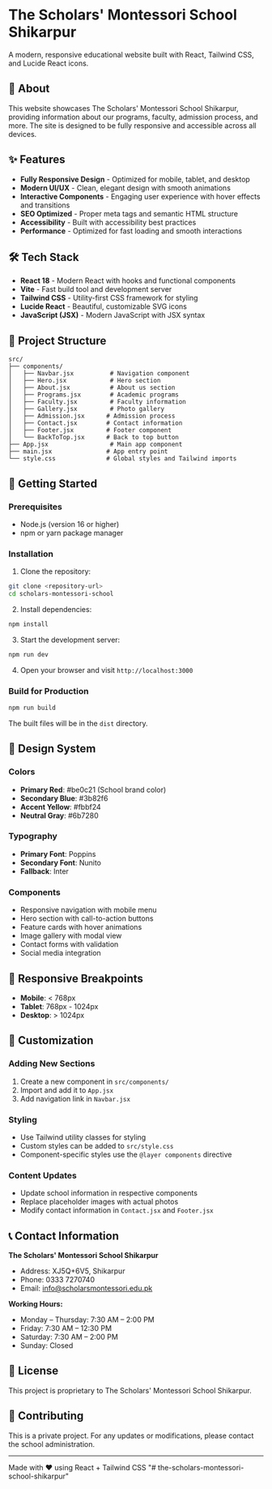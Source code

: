 # The Scholars' Montessori School Shikarpur

A modern, responsive educational website built with React, Tailwind CSS, and Lucide React icons.

## 🏫 About

This website showcases The Scholars' Montessori School Shikarpur, providing information about our programs, faculty, admission process, and more. The site is designed to be fully responsive and accessible across all devices.

## ✨ Features

- **Fully Responsive Design** - Optimized for mobile, tablet, and desktop
- **Modern UI/UX** - Clean, elegant design with smooth animations
- **Interactive Components** - Engaging user experience with hover effects and transitions
- **SEO Optimized** - Proper meta tags and semantic HTML structure
- **Accessibility** - Built with accessibility best practices
- **Performance** - Optimized for fast loading and smooth interactions

## 🛠️ Tech Stack

- **React 18** - Modern React with hooks and functional components
- **Vite** - Fast build tool and development server
- **Tailwind CSS** - Utility-first CSS framework for styling
- **Lucide React** - Beautiful, customizable SVG icons
- **JavaScript (JSX)** - Modern JavaScript with JSX syntax

## 📁 Project Structure

```
src/
├── components/
│   ├── Navbar.jsx          # Navigation component
│   ├── Hero.jsx            # Hero section
│   ├── About.jsx           # About us section
│   ├── Programs.jsx        # Academic programs
│   ├── Faculty.jsx         # Faculty information
│   ├── Gallery.jsx         # Photo gallery
│   ├── Admission.jsx      # Admission process
│   ├── Contact.jsx        # Contact information
│   ├── Footer.jsx         # Footer component
│   └── BackToTop.jsx      # Back to top button
├── App.jsx                 # Main app component
├── main.jsx               # App entry point
└── style.css              # Global styles and Tailwind imports
```

## 🚀 Getting Started

### Prerequisites

- Node.js (version 16 or higher)
- npm or yarn package manager

### Installation

1. Clone the repository:
```bash
git clone <repository-url>
cd scholars-montessori-school
```

2. Install dependencies:
```bash
npm install
```

3. Start the development server:
```bash
npm run dev
```

4. Open your browser and visit `http://localhost:3000`

### Build for Production

```bash
npm run build
```

The built files will be in the `dist` directory.

## 🎨 Design System

### Colors
- **Primary Red**: #be0c21 (School brand color)
- **Secondary Blue**: #3b82f6
- **Accent Yellow**: #fbbf24
- **Neutral Gray**: #6b7280

### Typography
- **Primary Font**: Poppins
- **Secondary Font**: Nunito
- **Fallback**: Inter

### Components
- Responsive navigation with mobile menu
- Hero section with call-to-action buttons
- Feature cards with hover animations
- Image gallery with modal view
- Contact forms with validation
- Social media integration

## 📱 Responsive Breakpoints

- **Mobile**: < 768px
- **Tablet**: 768px - 1024px
- **Desktop**: > 1024px

## 🔧 Customization

### Adding New Sections
1. Create a new component in `src/components/`
2. Import and add it to `App.jsx`
3. Add navigation link in `Navbar.jsx`

### Styling
- Use Tailwind utility classes for styling
- Custom styles can be added to `src/style.css`
- Component-specific styles use the `@layer components` directive

### Content Updates
- Update school information in respective components
- Replace placeholder images with actual photos
- Modify contact information in `Contact.jsx` and `Footer.jsx`

## 📞 Contact Information

**The Scholars' Montessori School Shikarpur**
- Address: XJ5Q+6V5, Shikarpur
- Phone: 0333 7270740
- Email: info@scholarsmontessori.edu.pk

**Working Hours:**
- Monday – Thursday: 7:30 AM – 2:00 PM
- Friday: 7:30 AM – 12:30 PM
- Saturday: 7:30 AM – 2:00 PM
- Sunday: Closed

## 📄 License

This project is proprietary to The Scholars' Montessori School Shikarpur.

## 🤝 Contributing

This is a private project. For any updates or modifications, please contact the school administration.

---

Made with ❤️ using React + Tailwind CSS
"# the-scholars-montessori-school-shikarpur" 
